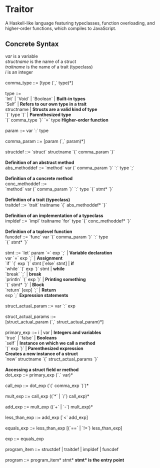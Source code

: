 # Traitor
 A Haskell-like language featuring typeclasses, function overloading, and higher-order functions, which compiles to JavaScript.

## Concrete Syntax
*var* is a variable\
*structname* is the name of a struct\
*traitname* is the name of a trait (typeclass)\
*i* is an integer\
\
comma_type ::= [type (\`,\` type)\*]\
\
type ::=\
  \`Int\` | \`Void\` | \`Boolean\` | __Built-in types__\
  \`Self\` | __Refers to our own type in a trait__\
  structname | __Structs are a valid kind of type__\
  \`(\` type \`)\` | __Parenthesized type__\
  \`(\` comma_type \`)\` \`=\` type __Higher-order function__\
  \
param ::= var \`:\` type\
\
comma_param ::= [param (\`,\` param)\*]\
\
structdef ::= \`struct\` structname \`{\` comma_param \`}\`\
\
__Definition of an abstract method__\
abs_methoddef ::= \`method\` var (\` comma_param \`)\` \`:\` type \`;\`\
\
__Definition of a concrete method__\
conc_methoddef ::=\
  \`method\` var (\` comma_param \`)\` \`:\` type \`{\` stmt\* \`}\`\
  \
__Definition of a trait (typeclass)__\
traitdef ::= \`trait\` traitname \`{\` abs_methoddef\* \`}\`\
\
__Definition of an implementation of a typeclass__\
impldef ::= \`impl\` traitname \`for\` type \`{\` conc_methoddef\* \`}\`\
\
__Definition of a toplevel function__\
funcdef ::= \`func\` var \`(\` comma_param \`)\` \`:\` type\
            \`{\` stmt* \`}\`\
            \
stmt ::= \`let\` param \`=\` exp \`;\` | __Variable declaration__\
  var \`=\` exp \`;\` | __Assignment__\
  \`if\` \`(\` exp \`)\` stmt [\`else\` stmt] | __if__\
  \`while\` \`(\` exp \`)\` stmt | __while__\
  \`break\` \`;\` | __break__\
  \`println\` \`(\` exp \`)\` | __Printing something__\
  \`{\` stmt* \`}\` | __Block__\
  \`return\` [exp] \`;\` | __Return__\
  exp \`;\` __Expression statements__\
 \
struct_actual_param ::= var \`:\` exp\
\
struct_actual_params ::=\
 [struct_actual_param (\`,\` struct_actual_param)*]\
 \
primary_exp ::= i | var | __Integers and variables__\
 \`true\` | \`false\` | __Booleans__\
 \`self\` | __Instance on which we call a method__\
 \`(\` exp \`)\` | __Parenthesized expression__\
  __Creates a new instance of a struct__\
 \`new\` structname \`{\` struct_actual_params \`}\`\
 \
__Accessing a struct field or method__\
dot_exp ::= primary_exp (\`.\` var)\*\
\
call_exp ::= dot_exp (\`(\` comma_exp \`)\`)\*\
\
mult_exp ::= call_exp ((\`\*\` | \`/\`) call_exp)\*\
\
add_exp ::= mult_exp ((\`+\` | \`-\`) mult_exp)\*\
\
less_than_exp ::= add_exp [\`<\` add_exp]\
\
equals_exp ::= less_than_exp [(\`==\` | \`!=\`) less_than_exp]\
\
exp ::= equals_exp\
\
program_item ::= structdef | traitdef | impldef | funcdef\
\
program ::= program_item\* stmt\* __stmt\* is the entry point__
